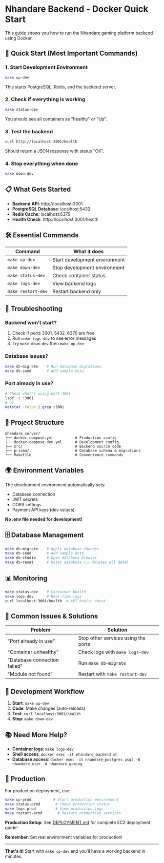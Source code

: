 # Nhandare Backend - Docker Quick Start

This guide shows you how to run the Nhandare gaming platform backend using Docker.

## 🚀 Quick Start (Most Important Commands)

### 1. Start Development Environment

```bash
make up-dev
```

This starts PostgreSQL, Redis, and the backend server.

### 2. Check if everything is working

```bash
make status-dev
```

You should see all containers as "healthy" or "Up".

### 3. Test the backend

```bash
curl http://localhost:3001/health
```

Should return a JSON response with status "OK".

### 4. Stop everything when done

```bash
make down-dev
```

## 📋 What Gets Started

- **Backend API**: http://localhost:3001
- **PostgreSQL Database**: localhost:5432
- **Redis Cache**: localhost:6379
- **Health Check**: http://localhost:3001/health

## 🛠️ Essential Commands

| Command            | What it does                  |
| ------------------ | ----------------------------- |
| `make up-dev`      | Start development environment |
| `make down-dev`    | Stop development environment  |
| `make status-dev`  | Check container status        |
| `make logs-dev`    | View backend logs             |
| `make restart-dev` | Restart backend only          |

## 🔧 Troubleshooting

### Backend won't start?

1. Check if ports 3001, 5432, 6379 are free
2. Run `make logs-dev` to see error messages
3. Try `make down-dev` then `make up-dev`

### Database issues?

```bash
make db-migrate    # Run database migrations
make db-seed       # Add sample data
```

### Port already in use?

```bash
# Check what's using port 3001
lsof -i :3001
# or
netstat -tulpn | grep :3001
```

## 📁 Project Structure

```
nhandare_server/
├── docker-compose.yml          # Production config
├── docker-compose.dev.yml      # Development config
├── src/                        # Backend source code
├── prisma/                     # Database schema & migrations
└── Makefile                    # Convenience commands
```

## 🌍 Environment Variables

The development environment automatically sets:

- Database connection
- JWT secrets
- CORS settings
- Payment API keys (dev values)

**No .env file needed for development!**

## 🗄️ Database Management

```bash
make db-migrate    # Apply database changes
make db-seed       # Add sample data
make db-studio     # Open database browser
make db-reset      # Reset database (⚠️ deletes all data)
```

## 📊 Monitoring

```bash
make status-dev    # Container health
make logs-dev      # Real-time logs
curl localhost:3001/health  # API health check
```

## 🚫 Common Issues & Solutions

| Problem                      | Solution                            |
| ---------------------------- | ----------------------------------- |
| "Port already in use"        | Stop other services using the ports |
| "Container unhealthy"        | Check logs with `make logs-dev`     |
| "Database connection failed" | Run `make db-migrate`               |
| "Module not found"           | Restart with `make restart-dev`     |

## 🔄 Development Workflow

1. **Start**: `make up-dev`
2. **Code**: Make changes (auto-reloads)
3. **Test**: `curl localhost:3001/health`
4. **Stop**: `make down-dev`

## 📚 Need More Help?

- **Container logs**: `make logs-dev`
- **Shell access**: `docker exec -it nhandare_backend sh`
- **Database access**: `docker exec -it nhandare_postgres psql -U nhandare_user -d nhandare_gaming`

## 🎯 Production

For production deployment, use:

```bash
make up-prod          # Start production environment
make status-prod       # Check production status
make logs-prod         # View production logs
make restart-prod       # Restart production services
```

**Production Setup**: See [DEPLOYMENT.md](./DEPLOYMENT.md) for complete EC2 deployment guide!

**Remember**: Set real environment variables for production!

---

**That's it!** Start with `make up-dev` and you'll have a working backend in minutes.
